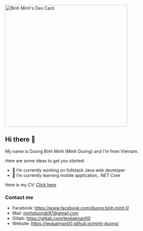 <a href="https://app.daily.dev/minhduongb97"><img src="https://api.daily.dev/devcards/6f228cd3352c4095b7647e0dbd4073e0.png?r=0eg" width="400" alt="Bình Minh's Dev Card"/></a>
## Hi there 👋

My name is Duong Binh Minh (Minh Duong) and I'm from Vietnam.

Here are some ideas to get you started:

- 🔭 I’m currently working on fullstack Java web developer
- 🌱 I’m currently learning mobile application, .NET Core

Here is my CV: [Click here](https://teobatman00.github.io/teobatman00/)

### Contact me
* Facebook: https://www.facebook.com/duong.binh.minh.1/
* Mail: minhduongb97@gmail.com
* Gitlab: https://gitlab.com/teobatman00
* Website: https://teobatman00.github.io/minh-duong/
